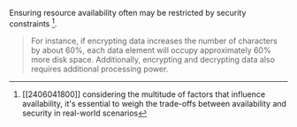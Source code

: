 Ensuring resource availability often may be restricted by security constraints [^1]. 

> For instance, if encrypting data increases the number of characters by about 60%, each data element will occupy approximately 60% more disk space. Additionally, encrypting and decrypting data also requires additional processing power.

[^1]: [[2406041800]] considering the multitude of factors that influence availability, it's essential to weigh the trade-offs between availability and security in real-world scenarios
